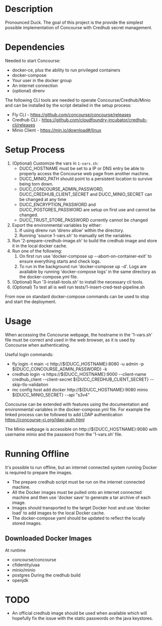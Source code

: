 # Description
Pronounced Duck.
The goal of this project is the provide the simplest possible implementation of Concourse with Credhub secret management.

# Dependencies
Needed to start Concourse:
- docker-ce, plus the ability to run privileged containers
- docker-compose
- Your user in the docker group
- An internet connection
- (optional) direnv

The following CLI tools are needed to operate Concourse/Credhub/Minio and can be installed by the script detailed in the setup process:
- Fly CLI - https://github.com/concourse/concourse/releases
- Credhub CLI - https://github.com/cloudfoundry-incubator/credhub-cli/releases
- Minio Client - https://min.io/download#/linux

# Setup Process
1. (Optional) Customize the vars in `1-vars.sh`:
   - DUCC_HOSTNAME must be set to a IP or DNS entry be able to properly access the Concourse web page from another machine.
   - DUCC_MINIO_PATH should point to a persistent location to survive being torn down.
   - DUCC_CONCOURSE_ADMIN_PASSWORD, DUCC_CREDHUB_CLIENT_SECRET and DUCC_MINIO_SECRET can be changed at any time
   - DUCC_ENCRYPTION_PASSWORD and DUCC_POSTGRES_PASSWORD are setup on first use and cannot be changed.
   - DUCC_TRUST_STORE_PASSWORD currently cannot be changed
2. Export the environmental variables by either:
   1. If using direnv run 'direnv allow' within the directory.
   2. Running 'source 1-vars.sh' to manually set the variables.
3. Run '2-prepare-credhub-image.sh' to build the credhub image and store it in the local docker cache.
4. Run one of the following:
   1. On first run use 'docker-compose up --abort-on-container-exit'  to ensure everything starts and check logs.
   2. To run in the background run 'docker-compose up -d'. 
      Logs are available by running 'docker-compose logs' in the same directory as the docker-compose.yml file.
5. (Optional) Run '3-install-tools.sh' to install the necessary cli tools.
6. (Optional) To test all is well run tests/1-insert-cred-test-pipeline.sh

From now on standard docker-compose commands can be used to stop and start the deployment.

# Usage
When accessing the Concourse webpage, the hostname in the '1-vars.sh' file  must be correct and used in the web browser, as it is used by Concourse when authenticating.

Useful login commands:
- fly login -t main -c http://${DUCC_HOSTNAME}:8080 -u admin -p ${DUCC_CONCOURSE_ADMIN_PASSWORD} -k
- credhub login -s https://${DUCC_HOSTNAME}:9000 --client-name credhub_client --client-secret ${DUCC_CREDHUB_CLIENT_SECRET} --skip-tls-validation
- mc config host add docker http://${DUCC_HOSTNAME}:9080 minio ${DUCC_MINIO_SECRET} --api "s3v4"

Concourse can be extended with features using the documentation and environmental variables in the docker-compose.yml file. For example the linked process can be followed to add LDAP authentication https://concourse-ci.org/ldap-auth.html

The Minio webpage is accessible on http://${DUCC_HOSTNAME}:9080 with username minio and the password from the '1-vars.sh' file.

# Running Offline
It's possible to run offline, but an internet connected system running Docker is required to prepare the images.
- The prepare credhub script must be run on the internet connected machine.
- All the Docker images must be pulled onto an internet connected machine and then use 'docker save' to generate a tar archive of each image. 
- Images should transported to the target Docker host and use 'docker load' to add images to the local Docker cache. 
- The docker-compose yaml should be updated to reflect the locally stored images. 

## Downloaded Docker Images
At runtime
- concourse/concourse
- cfidentity/uaa
- minio/minio
- postgres
During the credhub build
- openjdk

# TODO
- An official credhub image should be used when available which will hopefully fix the issue with the static passwords on the java keystores.
